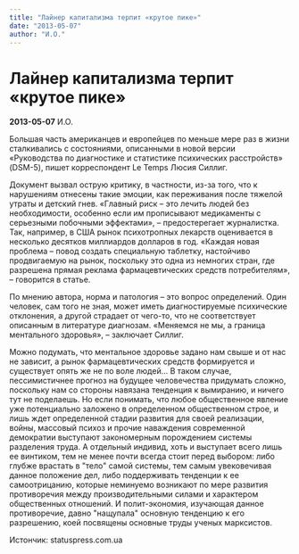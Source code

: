 ```yaml
---
title: "Лайнер капитализма терпит «крутое пике»"
date: "2013-05-07"
author: "И.О."
---
```


# Лайнер капитализма терпит «крутое пике»

**2013-05-07** И.О.

Большая часть американцев и европейцев по меньше мере раз в жизни сталкивались с состояниями, описанными в новой версии «Руководства по диагностике и статистике психических расстройств» (DSM-5), пишет корреспондент Le Temps Люсия Силлиг. 



Документ вызвал острую критику, в частности, из-за того, что к нарушениям отнесены такие эмоции, как переживания после тяжелой утраты и детский гнев. «Главный риск – это лечить людей без необходимости, особенно если им прописывают медикаменты с серьезными побочными эффектами», – предостерегает журналистка. Так, например, в США рынок психотропных лекарств оценивается в несколько десятков миллиардов долларов в год. «Каждая новая проблема – повод создать специальную таблетку, настойчиво продвигаемую на рынок, поскольку это одна из немногих стран, где разрешена прямая реклама фармацевтических средств потребителям», – говорится в статье. 



По мнению автора, норма и патология – это вопрос определений. Один человек, сам того не зная, может иметь диагностируемые психические отклонения, а другой страдает от чего-то, что не соответствует описанным в литературе диагнозам. «Меняемся не мы, а граница ментального здоровья», – заключает Силлиг.

Можно подумать, что ментальное здоровье задано нам свыше и от нас не зависит, а рынок фармацевтических средств формируется и существует опять же не по воле людей... В таком случае, пессимистичнее прогноз на будущее человечества придумать сложно, поскольку нам со стороны навязана тенденция к вымиранию, и ничего тут не поделаешь. Но если понимать, что любое общественное явление уже потенциально заложено в определенном общественном строе, и лишь ждет определенной стадии развития для своей реализации, войны, массовый психоз и прочие наваждения современной демократии выступают закономерным порождением системы разделения труда. А отдельный индивид, хоть и выступает всего лишь ее винтиком, тем не менее почти всегда стоит перед выбором: либо глубже врастать в "тело" самой системы, тем самым увековечивая данное положение дел, либо поддерживать тенденции к ее самоотрицанию, которые неминуемо возникают по мере развития противоречия между производительными силами и характером общественных отношений. И полит-экономия, изучающая данное противоречие, давно "нащупала" основную тенденцию к его разрешению, коей посвящены основные труды ученых марксистов.

Истончик: statuspress.com.ua